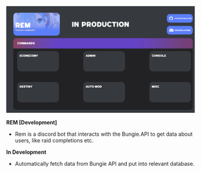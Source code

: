 <img src="https://github.com/NotBruce/Rem_DEV/blob/master/RemCmds.png"/>

**REM [Development]**
* Rem is a discord bot that interacts with the Bungie.API to get data about users, like raid completions etc.

**In Development**
* Automatically fetch data from Bungie API and put into relevant database.
